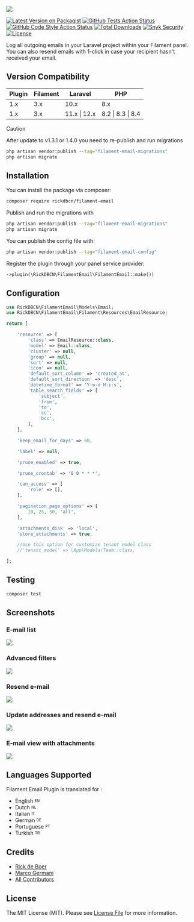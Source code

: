 <p class="filament-hidden">
<img src="https://banners.beyondco.de/filament-email.png?theme=light&packageManager=composer+require&packageName=rickdbcn%2Ffilament-email&pattern=architect&style=style_1&description=Log+emails+in+your+Filament+project&md=1&showWatermark=0&fontSize=75px&images=https://raw.githubusercontent.com/RickDBCN/filament-email/main/screenshots/logo-filament.svg?v=1669908723&widths=750" class="filament-hidden">
</p>

[![Latest Version on Packagist](https://img.shields.io/packagist/v/rickdbcn/filament-email.svg?style=flat-square)](https://packagist.org/packages/rickdbcn/filament-email)
[![GitHub Tests Action Status](https://img.shields.io/github/actions/workflow/status/rickdbcn/filament-email/run-tests.yml?branch=main&label=tests&style=flat-square)](https://github.com/rickdbcn/filament-email/actions?query=workflow%3Arun-tests+branch%3Amain)
[![GitHub Code Style Action Status](https://img.shields.io/github/actions/workflow/status/rickdbcn/filament-email/fix-php-code-style-issues.yml?branch=main&label=code%20style&style=flat-square)](https://github.com/rickdbcn/filament-email/actions?query=workflow%3A"Fix+PHP+code+style+issues"+branch%3Amain)
[![Total Downloads](https://img.shields.io/packagist/dt/rickdbcn/filament-email.svg?style=flat-square)](https://packagist.org/packages/rickdbcn/filament-email)
<a href="https://snyk.io/test/github/RickDBCN/filament-email"><img alt="Snyk Security" src="https://snyk.io/test/github/RickDBCN/filament-email/badge.svg"></a>
<a href="https://github.com/RickDBCN/filament-email/blob/main/LICENSE.md"><img alt="License" src="https://img.shields.io/github/license/RickDBCN/filament-email?color=blue&label=license"></a>

Log all outgoing emails in your Laravel project within your Filament panel. You can also resend emails with 1-click in case your recipient hasn't received your email.

## Version Compatibility

| Plugin  | Filament | Laravel | PHP |
| ------------- | ------------- | ------------- | -------------|
| 1.x  | 3.x  | 10.x | 8.x |
| 1.x  | 3.x  | 11.x \| 12.x | 8.2 \| 8.3 \| 8.4 |

> [!CAUTION]
> After update to v1.3.1 or 1.4.0 you need to re-publish and run migrations
>
> ```bash
> php artisan vendor:publish --tag="filament-email-migrations"
> php artisan migrate
> ```

## Installation

You can install the package via composer:

```bash
composer require rickdbcn/filament-email
```

Publish and run the migrations with

```bash
php artisan vendor:publish --tag="filament-email-migrations"
php artisan migrate
```

You can publish the config file with:

```bash
php artisan vendor:publish --tag="filament-email-config"
```

Register the plugin through your panel service provider:
```php
->plugin(\RickDBCN\FilamentEmail\FilamentEmail::make())
```

## Configuration

```php
use RickDBCN\FilamentEmail\Models\Email;
use RickDBCN\FilamentEmail\Filament\Resources\EmailResource;

return [

    'resource' => [
        'class' => EmailResource::class,
        'model' => Email::class,
        'cluster' => null,
        'group' => null,
        'sort' => null,
        'icon' => null,
        'default_sort_column' => 'created_at',
        'default_sort_direction' => 'desc',
        'datetime_format' => 'Y-m-d H:i:s',
        'table_search_fields' => [
            'subject',
            'from',
            'to',
            'cc',
            'bcc',
        ],
    ],

    'keep_email_for_days' => 60,

    'label' => null,

    'prune_enabled' => true,

    'prune_crontab' => '0 0 * * *',

    'can_access' => [
        'role' => [],
    ],

    'pagination_page_options' => [
        10, 25, 50, 'all',
    ],

    'attachments_disk' => 'local',
    'store_attachments' => true,

    //Use this option for customize tenant model class
    //'tenant_model' => \App\Models\Team::class,

];
```

## Testing

```bash
composer test
```

## Screenshots

### E-mail list

<img src="https://raw.githubusercontent.com/RickDBCN/filament-email/main/screenshots/table.png" style="border-radius:2%"/>

### Advanced filters

<img src="https://raw.githubusercontent.com/RickDBCN/filament-email/main/screenshots/filters.png" style="border-radius:2%"/>

### Resend e-mail

<img src="https://raw.githubusercontent.com/RickDBCN/filament-email/main/screenshots/resend.png" style="border-radius:2%"/>

### Update addresses and resend e-mail

<img src="https://raw.githubusercontent.com/RickDBCN/filament-email/main/screenshots/update-and-resend.png" style="border-radius:2%"/>

### E-mail view with attachments

<img src="https://raw.githubusercontent.com/RickDBCN/filament-email/main/screenshots/view.png" style="border-radius:2%"/>

## Languages Supported

Filament Email Plugin is translated for :

- English <sup><sub>EN</sub></sup>
- Dutch <sup><sub>NL</sub></sup>
- Italian <sup><sub>IT</sub></sup>
- German <sup><sub>DE</sub></sup>
- Portuguese <sup><sub>PT</sub></sup>
- Turkish <sup><sub>TR</sub></sup>

## Credits

- [Rick de Boer](https://github.com/RickDBCN)
- [Marco Germani](https://github.com/marcogermani87)
- [All Contributors](../../contributors)

## License

The MIT License (MIT). Please see [License File](LICENSE.md) for more information.

